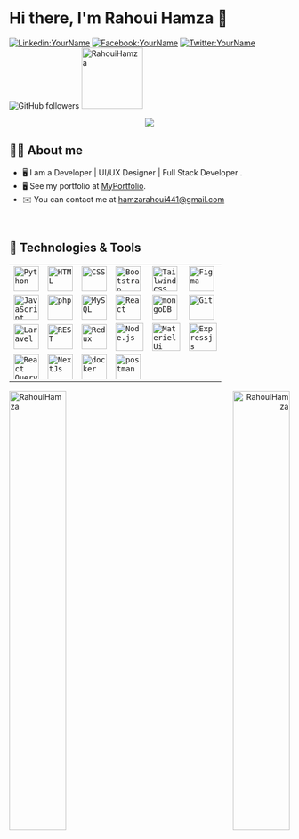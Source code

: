 # Hi there, I'm Rahoui Hamza 👋 

[![Linkedin:YourName](https://img.shields.io/badge/-Hamza_RAHOUI-blue?style=flat-square&logo=Linkedin&logoColor=white&link=https://www.linkedin.com/in/your-linkedin/)](https://www.linkedin.com/in/hamza-rahoui-2b802a247/)
[![Facebook:YourName](https://img.shields.io/badge/-Hamza_Rh-blue?style=flat-square&logo=Facebook&logoColor=white&link=https://www.Facebook.com/in/your-facebook/)](https://www.facebook.com/profile.php?id=100010161150079)
[![Twitter:YourName](https://img.shields.io/badge/-Haamza_rh-blue?style=flat-square&logo=twitter&logoColor=white&link=https://twitter.com/YourTwitter)](https://twitter.com/hamza24520658)
![GitHub followers](https://img.shields.io/github/followers/RahouiHamza?label=Follow&style=social)
<img src="https://komarev.com/ghpvc/?username=RahouiHamza&label=Profile%20views&color=0e75b6&style=plastic" alt="RahouiHamza" width="110px" /> 



<p align="center">
  <a href="https://github.com/DenverCoder1/readme-typing-svg"><img src="https://readme-typing-svg.herokuapp.com?color=%2336BCF7&size=24&center=true&lines=I'm+a+Full+Stack+Web+Developer"></a>
</p>

## :sassy_man:  About me

- 🖥️ I am a Developer | UI/UX Designer | Full Stack Developer .
- 🖥️  See my portfolio at [MyPortfolio](https://rahoui-hamza.netlify.app).
- ✉️  You can contact me at [hamzarahoui441@gmail.com](mailto:hamzarahoui441@gmail.com)
<br>

## 🔧 Technologies & Tools
<div align="center">
	<table>
		<!-- Add or remove technologies and tools as needed -->
		<tr>
			<td><code><img width="45" src="https://user-images.githubusercontent.com/25181517/183423507-c056a6f9-1ba8-4312-a350-19bcbc5a8697.png" alt="Python" title="Python"/></code></td>
            <td><code><img width="45" src="https://user-images.githubusercontent.com/25181517/192158954-f88b5814-d510-4564-b285-dff7d6400dad.png" alt="HTML" title="HTML"/></code></td>
			<td><code><img width="45" src="https://user-images.githubusercontent.com/25181517/183898674-75a4a1b1-f960-4ea9-abcb-637170a00a75.png" alt="CSS" title="CSS"/></code></td>
			<td><code><img width="45" src="https://user-images.githubusercontent.com/25181517/183898054-b3d693d4-dafb-4808-a509-bab54cf5de34.png" alt="Bootstrap" title="Bootstrap"/></code></td>
            <td><code><img width="45" src="https://user-images.githubusercontent.com/25181517/202896760-337261ed-ee92-4979-84c4-d4b829c7355d.png" alt="Tailwind CSS" title="Tailwind CSS"/></code></td>
            <td><code><img width="45" src="https://user-images.githubusercontent.com/25181517/189715289-df3ee512-6eca-463f-a0f4-c10d94a06b2f.png" alt="Figma" title="Figma"/></code></td>
		</tr>
        <tr>
            <td><code><img width="45" src="https://user-images.githubusercontent.com/25181517/117447155-6a868a00-af3d-11eb-9cfe-245df15c9f3f.png" alt="JavaScript" title="JavaScript"/></code></td>
            <td><code><img width="45" src="https://user-images.githubusercontent.com/25181517/183570228-6a040b9f-3ddf-47a2-a201-743121dac664.png" alt="php" title="php"/></code></td>
            <td><code><img width="45" src="https://user-images.githubusercontent.com/25181517/183896128-ec99105a-ec1a-4d85-b08b-1aa1620b2046.png" alt="MySQL" title="MySQL"/></code></td>
            <td><code><img width="45" src="https://user-images.githubusercontent.com/25181517/183897015-94a058a6-b86e-4e42-a37f-bf92061753e5.png" alt="React" title="React"/></code></td>
            <td><code><img width="45" src="https://user-images.githubusercontent.com/25181517/182884177-d48a8579-2cd0-447a-b9a6-ffc7cb02560e.png" alt="mongoDB" title="mongoDB"/></code></td>
            <td><code><img width="45" src="https://user-images.githubusercontent.com/25181517/192108372-f71d70ac-7ae6-4c0d-8395-51d8870c2ef0.png" alt="Git" title="Git"/></code></td>
        </tr>
        <tr>
            <td><code><img width="45" src="https://static-00.iconduck.com/assets.00/laravel-icon-1990x2048-xawylrh0.png" alt="Laravel" title="Laravel"/></code></td>
            <td><code><img width="45" src="https://user-images.githubusercontent.com/25181517/192107858-fe19f043-c502-4009-8c47-476fc89718ad.png" alt="REST" title="REST"/></code></td>
	    <td><code><img width="45" src="https://user-images.githubusercontent.com/25181517/187896150-cc1dcb12-d490-445c-8e4d-1275cd2388d6.png" alt="Redux" title="Redux"/></code></td>
	    <td><code><img width="50" src="https://user-images.githubusercontent.com/25181517/183568594-85e280a7-0d7e-4d1a-9028-c8c2209e073c.png" alt="Node.js" title="Node.js"/></code></td>
		<td><code><img width="50" src="https://mui.com/static/logo.png" alt="MaterielUi" title="MaterielUi"/></code></td>
		<td><code><img width="50" src="https://adware-technologies.s3.amazonaws.com/uploads/technology/thumbnail/20/express-js.png" alt="Expressjs" title="Expressjs"/></code></td>
        </tr>
	<tr>
            <td><code><img width="45" src="https://seeklogo.com/images/R/react-query-logo-1340EA4CE9-seeklogo.com.png" alt="React Query" title="React Query"/></code></td>
		<td><code><img width="45" src="https://www.datocms-assets.com/98835/1684410508-image-7.png" alt="NextJs" title="NextJs"/></code></td>
		<td><code><img width="45" src="https://cdn4.iconfinder.com/data/icons/logos-and-brands/512/97_Docker_logo_logos-512.png" alt="docker" title="docker"/></code></td>
		<td><code><img width="45" src="https://seeklogo.com/images/P/postman-logo-0087CA0D15-seeklogo.com.png" alt="postman" title="postman"/></code></td>
        </tr>
	</table>
</div>

<p align="left"><img width="45%" align="left" src="https://github-readme-stats.vercel.app/api?username=RahouiHamza&show_icons=true&include_all_commits=true&theme=radical&hide_border=true" alt="RahouiHamza" /></p>
<p align="right"><img width="45%" align="right" src="https://github-readme-stats.vercel.app/api/top-langs/?username=RahouiHamza&layout=compact&theme=radical&hide_border=true" alt="RahouiHamza" /></p>
